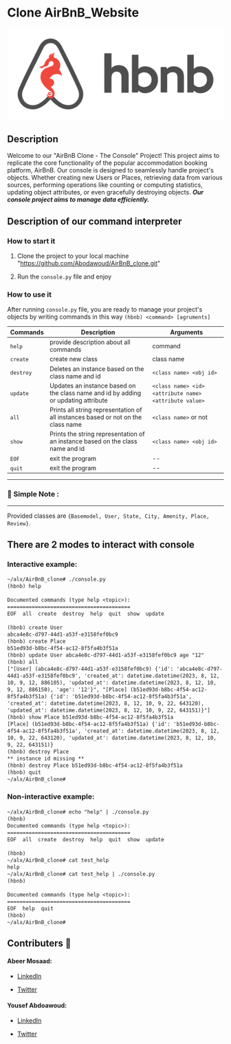 # Clone AirBnB_Website

![Alt text](image.png)

## Description
Welcome to our "AirBnB Clone - The Console" Project! This project aims to replicate the core functionality of the popular accommodation booking platform, AirBnB. Our console is designed to seamlessly handle project's objects. Whether creating new Users or Places, retrieving data from various sources, performing operations like counting or computing statistics, updating object attributes, or even gracefully destroying objects. ***Our console project aims to  manage data efficiently.***

## Description of our command interpreter

### How to start it

1. Clone the project to your local machine "https://github.com/Abodawoud/AirBnB_clone.git"

2. Run the `console.py` file and enjoy

### How to use it

After running `console.py` file, you are ready to manage your project's objects by writing commands in this way
`(hbnb) <command> [agruments]`

| Commands | Description | Arguments |
| --- | ----------- | ------- |
| `help` | provide description about all commands |  command |
| `create` | create new class | class name |
| `destroy` | Deletes an instance based on the class name and id | `<class name> <obj id>` |
| `update` | Updates an instance based on the class name and id by adding or updating attribute | `<class name> <id> <attribute name> <attribute value>` |
| `all` | Prints all string representation of all instances based or not on the class name | `<class name>` or not |
| `show` | Prints the string representation of an instance based on the class name and id | `<class name> <obj id>` |
| `EOF` | exit the program | -- |
| `quit` | exit the program | -- |
---



### 📌 Simple Note :
---
Provided classes are `{Basemodel, User, State, City, Amenity, Place, Review}`.

## There are 2 modes to interact with console
### Interactive example:
``` Shell
~/alx/AirBnB_clone# ./console.py 
(hbnb) help

Documented commands (type help <topic>):
========================================
EOF  all  create  destroy  help  quit  show  update

(hbnb) create User
abca4e8c-d797-44d1-a53f-e3158fef0bc9
(hbnb) create Place
b51ed93d-b8bc-4f54-ac12-8f5fa4b3f51a
(hbnb) update User abca4e8c-d797-44d1-a53f-e3158fef0bc9 age "12"
(hbnb) all
["[User] (abca4e8c-d797-44d1-a53f-e3158fef0bc9) {'id': 'abca4e8c-d797-44d1-a53f-e3158fef0bc9', 'created_at': datetime.datetime(2023, 8, 12, 10, 9, 12, 886105), 'updated_at': datetime.datetime(2023, 8, 12, 10, 9, 12, 886150), 'age': '12'}", "[Place] (b51ed93d-b8bc-4f54-ac12-8f5fa4b3f51a) {'id': 'b51ed93d-b8bc-4f54-ac12-8f5fa4b3f51a', 'created_at': datetime.datetime(2023, 8, 12, 10, 9, 22, 643120), 'updated_at': datetime.datetime(2023, 8, 12, 10, 9, 22, 643151)}"]
(hbnb) show Place b51ed93d-b8bc-4f54-ac12-8f5fa4b3f51a
[Place] (b51ed93d-b8bc-4f54-ac12-8f5fa4b3f51a) {'id': 'b51ed93d-b8bc-4f54-ac12-8f5fa4b3f51a', 'created_at': datetime.datetime(2023, 8, 12, 10, 9, 22, 643120), 'updated_at': datetime.datetime(2023, 8, 12, 10, 9, 22, 643151)}
(hbnb) destroy Place
** instance id missing **
(hbnb) destroy Place b51ed93d-b8bc-4f54-ac12-8f5fa4b3f51a
(hbnb) quit
~/alx/AirBnB_clone#
```
### Non-interactive example:
``` Shell
~/alx/AirBnB_clone# echo "help" | ./console.py
(hbnb) 
Documented commands (type help <topic>):
========================================
EOF  all  create  destroy  help  quit  show  update

(hbnb)
~/alx/AirBnB_clone# cat test_help
help
~/alx/AirBnB_clone# cat test_help | ./console.py
(hbnb)

Documented commands (type help <topic>):
========================================
EOF  help  quit
(hbnb)
~/alx/AirBnB_clone#
```
## Contributers 🤝
 #### Abeer Mosaad:

* [LinkedIn](https://www.linkedin.com/in/abeermosaad/)

* [Twitter](https://twitter.com/Abeer_MOsaad0)

 #### Yousef Abdoawoud:

* [LinkedIn](https://www.linkedin.com/in/abodawoud/)

* [Twitter](https://twitter.com/Abodaawoud)
